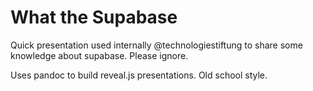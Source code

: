 
# What the Supabase

Quick presentation used internally @technologiestiftung to share some knowledge about supabase. Please ignore.

Uses pandoc to build reveal.js presentations. Old school style.